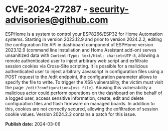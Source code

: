 # CVE-2024-27287 - security-advisories@github.com

ESPHome is a system to control your ESP8266/ESP32 for Home Automation systems. Starting in version 2023.12.9 and prior to version 2024.2.2, editing the configuration file API in dashboard component of ESPHome version 2023.12.9 (command line installation and Home Assistant add-on) serves unsanitized data with `Content-Type: text/html; charset=UTF-8`, allowing a remote authenticated user to inject arbitrary web script and exfiltrate session cookies via Cross-Site scripting. It is possible for a malicious authenticated user to inject arbitrary Javascript in configuration files using a POST request to the /edit endpoint, the configuration parameter allows to specify the file to write. To trigger the XSS vulnerability, the victim must visit the page` /edit?configuration=[xss file]`. Abusing this vulnerability a malicious actor could perform operations on the dashboard on the behalf of a logged user, access sensitive information, create, edit and delete configuration files and flash firmware on managed boards.
In addition to this, cookies are not correctly secured, allowing the exfiltration of session cookie values. Version 2024.2.2 contains a patch for this issue.


**Publish date:** 2024-03-06
